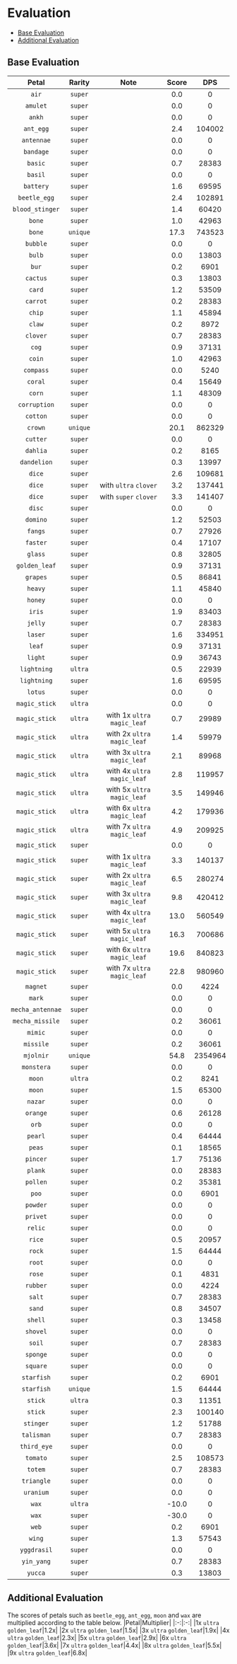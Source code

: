 # Evaluation
- [Base Evaluation](#base-evaluation)
- [Additional Evaluation](#additional-evaluation)

## Base Evaluation
|Petal|Rarity|Note|Score|DPS|
|:-:|:-:|:-:|:-:|:-:|
|`air`|`super`||0.0|0|
|`amulet`|`super`||0.0|0|
|`ankh`|`super`||0.0|0|
|`ant_egg`|`super`||2.4|104002|
|`antennae`|`super`||0.0|0|
|`bandage`|`super`||0.0|0|
|`basic`|`super`||0.7|28383|
|`basil`|`super`||0.0|0|
|`battery`|`super`||1.6|69595|
|`beetle_egg`|`super`||2.4|102891|
|`blood_stinger`|`super`||1.4|60420|
|`bone`|`super`||1.0|42963|
|`bone`|`unique`||17.3|743523|
|`bubble`|`super`||0.0|0|
|`bulb`|`super`||0.0|13803|
|`bur`|`super`||0.2|6901|
|`cactus`|`super`||0.3|13803|
|`card`|`super`||1.2|53509|
|`carrot`|`super`||0.2|28383|
|`chip`|`super`||1.1|45894|
|`claw`|`super`||0.2|8972|
|`clover`|`super`||0.7|28383|
|`cog`|`super`||0.9|37131|
|`coin`|`super`||1.0|42963|
|`compass`|`super`||0.0|5240|
|`coral`|`super`||0.4|15649|
|`corn`|`super`||1.1|48309|
|`corruption`|`super`||0.0|0|
|`cotton`|`super`||0.0|0|
|`crown`|`unique`||20.1|862329|
|`cutter`|`super`||0.0|0|
|`dahlia`|`super`||0.2|8165|
|`dandelion`|`super`||0.3|13997|
|`dice`|`super`||2.6|109681|
|`dice`|`super`|with `ultra` `clover`|3.2|137441|
|`dice`|`super`|with `super` `clover`|3.3|141407|
|`disc`|`super`||0.0|0|
|`domino`|`super`||1.2|52503|
|`fangs`|`super`||0.7|27926|
|`faster`|`super`||0.4|17107|
|`glass`|`super`||0.8|32805|
|`golden_leaf`|`super`||0.9|37131|
|`grapes`|`super`||0.5|86841|
|`heavy`|`super`||1.1|45840|
|`honey`|`super`||0.0|0|
|`iris`|`super`||1.9|83403|
|`jelly`|`super`||0.7|28383|
|`laser`|`super`||1.6|334951|
|`leaf`|`super`||0.9|37131|
|`light`|`super`||0.9|36743|
|`lightning`|`ultra`||0.5|22939|
|`lightning`|`super`||1.6|69595|
|`lotus`|`super`||0.0|0|
|`magic_stick`|`ultra`||0.0|0|
|`magic_stick`|`ultra`|with 1x `ultra` `magic_leaf`|0.7|29989|
|`magic_stick`|`ultra`|with 2x `ultra` `magic_leaf`|1.4|59979|
|`magic_stick`|`ultra`|with 3x `ultra` `magic_leaf`|2.1|89968|
|`magic_stick`|`ultra`|with 4x `ultra` `magic_leaf`|2.8|119957|
|`magic_stick`|`ultra`|with 5x `ultra` `magic_leaf`|3.5|149946|
|`magic_stick`|`ultra`|with 6x `ultra` `magic_leaf`|4.2|179936|
|`magic_stick`|`ultra`|with 7x `ultra` `magic_leaf`|4.9|209925|
|`magic_stick`|`super`||0.0|0|
|`magic_stick`|`super`|with 1x `ultra` `magic_leaf`|3.3|140137|
|`magic_stick`|`super`|with 2x `ultra` `magic_leaf`|6.5|280274|
|`magic_stick`|`super`|with 3x `ultra` `magic_leaf`|9.8|420412|
|`magic_stick`|`super`|with 4x `ultra` `magic_leaf`|13.0|560549|
|`magic_stick`|`super`|with 5x `ultra` `magic_leaf`|16.3|700686|
|`magic_stick`|`super`|with 6x `ultra` `magic_leaf`|19.6|840823|
|`magic_stick`|`super`|with 7x `ultra` `magic_leaf`|22.8|980960|
|`magnet`|`super`||0.0|4224|
|`mark`|`super`||0.0|0|
|`mecha_antennae`|`super`||0.0|0|
|`mecha_missile`|`super`||0.2|36061|
|`mimic`|`super`||0.0|0|
|`missile`|`super`||0.2|36061|
|`mjolnir`|`unique`||54.8|2354964|
|`monstera`|`super`||0.0|0|
|`moon`|`ultra`||0.2|8241|
|`moon`|`super`||1.5|65300|
|`nazar`|`super`||0.0|0|
|`orange`|`super`||0.6|26128|
|`orb`|`super`||0.0|0|
|`pearl`|`super`||0.4|64444|
|`peas`|`super`||0.1|18565|
|`pincer`|`super`||1.7|75136|
|`plank`|`super`||0.0|28383|
|`pollen`|`super`||0.2|35381|
|`poo`|`super`||0.0|6901|
|`powder`|`super`||0.0|0|
|`privet`|`super`||0.0|0|
|`relic`|`super`||0.0|0|
|`rice`|`super`||0.5|20957|
|`rock`|`super`||1.5|64444|
|`root`|`super`||0.0|0|
|`rose`|`super`||0.1|4831|
|`rubber`|`super`||0.0|4224|
|`salt`|`super`||0.7|28383|
|`sand`|`super`||0.8|34507|
|`shell`|`super`||0.3|13458|
|`shovel`|`super`||0.0|0|
|`soil`|`super`||0.7|28383|
|`sponge`|`super`||0.0|0|
|`square`|`super`||0.0|0|
|`starfish`|`super`||0.2|6901|
|`starfish`|`unique`||1.5|64444|
|`stick`|`ultra`||0.3|11351|
|`stick`|`super`||2.3|100140|
|`stinger`|`super`||1.2|51788|
|`talisman`|`super`||0.7|28383|
|`third_eye`|`super`||0.0|0|
|`tomato`|`super`||2.5|108573|
|`totem`|`super`||0.7|28383|
|`triangle`|`super`||0.0|0|
|`uranium`|`super`||0.0|0|
|`wax`|`ultra`||-10.0|0|
|`wax`|`super`||-30.0|0|
|`web`|`super`||0.2|6901|
|`wing`|`super`||1.3|57543|
|`yggdrasil`|`super`||0.0|0|
|`yin_yang`|`super`||0.7|28383|
|`yucca`|`super`||0.3|13803|

## Additional Evaluation
The scores of petals such as `beetle_egg`, `ant_egg`, `moon` and `wax` are multiplied according to the table below.
|Petal|Multiplier|
|:-:|:-:|
|1x `ultra` `golden_leaf`|1.2x|
|2x `ultra` `golden_leaf`|1.5x|
|3x `ultra` `golden_leaf`|1.9x|
|4x `ultra` `golden_leaf`|2.3x|
|5x `ultra` `golden_leaf`|2.9x|
|6x `ultra` `golden_leaf`|3.6x|
|7x `ultra` `golden_leaf`|4.4x|
|8x `ultra` `golden_leaf`|5.5x|
|9x `ultra` `golden_leaf`|6.8x|
